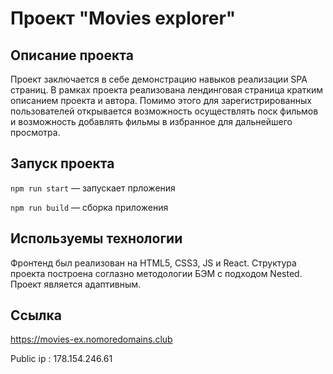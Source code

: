 # Проект "Movies explorer"

## Описание проекта

Проект заключается в себе демонстрацию навыков реализации SPA страниц. В рамках проекта реализована лендинговая страница кратким описанием проекта и автора. Помимо этого для зарегистрированных пользователей открывается возможность осуществлять поск фильмов и возможность добавлять фильмы в избранное для дальнейшего просмотра.

## Запуск проекта

`npm run start` — запускает прложения

`npm run build` — сборка приложения


## Используемы технологии

Фронтенд был реализован на HTML5, CSS3, JS и React. Структура проекта построена соглазно методологии БЭМ с подходом Nested.
Проект является адаптивным.

## Ссылка

https://movies-ex.nomoredomains.club

Public ip : 178.154.246.61
